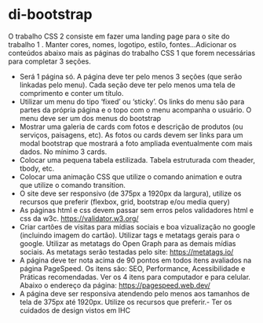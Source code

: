 # di-bootstrap

O trabalho CSS 2 consiste em fazer uma landing page para o site do
trabalho 1 . Manter cores, nomes, logotipo, estilo, fontes...Adicionar os
conteúdos abaixo mais as páginas do trabalho CSS 1 que forem necessárias
para completar 3 seções.
- Será 1 página só. A página deve ter pelo menos 3 seções (que serão
linkadas pelo menu). Cada seção deve ter pelo menos uma tela de
comprimento e conter um título.
- Utilizar um menu do tipo ‘fixed’ ou ‘sticky’. Os links do menu são para
partes da própria página e o topo com o menu acompanha o usuário. O
menu deve ser um dos menus do bootstrap
- Mostrar uma galeria de cards com fotos e descrição de produtos (ou
serviços, paisagens, etc). As fotos ou cards devem ser links para um modal
bootstrap que mostrará a foto ampliada eventualmente com mais dados.
No mínimo 3 cards.
- Colocar uma pequena tabela estilizada. Tabela estruturada com theader,
tbody, etc.
- Colocar uma animação CSS que utilize o comando animation e outra
que utilize o comando transition.
- O site deve ser responsivo (de 375px a 1920px da largura), utilize os
recursos que preferir (flexbox, grid, bootstrap e/ou media query)
- As páginas html e css devem passar sem erros pelos validadores html
e css da w3c.
https://validator.w3.org/
- Criar cartões de visitas para mídias sociais e boa vizualização no google
(incluindo imagem do cartão). Utilizar tags e metatags gerais para o google.
Utilizar as metatags do Open Graph para as demais mídias sociais. As
metatags serão testadas pelo site:
https://metatags.io/
- A página deve ter nota acima de 90 pontos em todos itens avaliados na
página PageSpeed. Os itens são: SEO, Performance, Acessibilidade e
Práticas recomendadas. Ver os 4 itens para computador e para celular.
Abaixo o endereço da página:
https://pagespeed.web.dev/
- A página deve ser responsiva atendendo pelo menos aos tamanhos de
tela de 375px até 1920px. Utilize os recursos que preferir.- Ter os cuidados de design vistos em IHC
